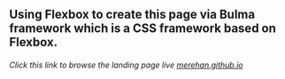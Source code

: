 <h2> Using Flexbox to create this page via Bulma framework which is a CSS framework based on Flexbox.</h2>

<h6> Click this link to browse the landing page live  <a href="merehan.github.io">merehan.github.io</a> </h6> 
